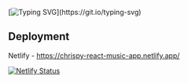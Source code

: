[![Typing SVG](https://readme-typing-svg.herokuapp.com?font=Anek+Malayalam&size=24&duration=3000&lines=Welcome+to+my+React+Music+App!)](https://git.io/typing-svg)

## Deployment
Netlify - https://chrispy-react-music-app.netlify.app/

[![Netlify Status](https://api.netlify.com/api/v1/badges/9495c5fc-d965-4f29-9c17-e7bfd9daab9f/deploy-status)](https://app.netlify.com/sites/chrispy-react-music-app/deploys)
